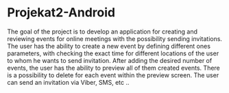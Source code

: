 # Projekat2-Android
The goal of the project is to develop an application for creating and reviewing events for online meetings with the possibility
sending invitations. The user has the ability to create a new event by defining different ones
parameters, with checking the exact time for different locations of the user to whom he wants to send
invitation. After adding the desired number of events, the user has the ability to preview all of them
created events. There is a possibility to delete for each event within the preview screen.
The user can send an invitation via Viber, SMS, etc ..
